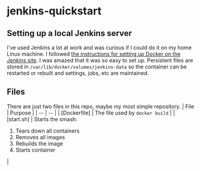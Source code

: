 # jenkins-quickstart
## Setting up a local Jenkins server
I've used Jenkins a lot at work and was curious if I could do it on my home Linux machine.  I followed [the instructions for setting up Docker on the Jenkins site](https://www.jenkins.io/doc/book/installing/docker/).  I was amazed that it was so easy to set up.  Persistent files are stored in `/var/lib/docker/volumes/jenkins-data` so the container can be restarted or rebuilt and settings, jobs, etc are maintained.

## Files
There are just two files in this repo, maybe my most simple repository.
| File | Purpose |
| -- | -- |
| [Dockerfile] | The file used by `docker build` |
| [start.sh] | Starts the smash: <ol><li>Tears down all containers</li><li>Removes all images</li><li>Rebuilds the image</li><li>Starts container</li></ol> |
